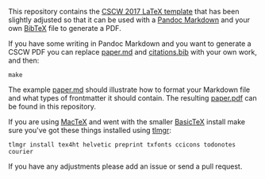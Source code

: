 This repository contains the [CSCW 2017 LaTeX template] that has been slightly
adjusted so that it can be used with a [Pandoc Markdown] and your own [BibTeX] 
file to generate a PDF.

If you have some writing in Pandoc Markdown and you want to generate a CSCW
PDF you can replace [paper.md] and [citations.bib] with your own work, and then:

    make

The example [paper.md] should illustrate how to format your Markdown file and 
what types of frontmatter it should contain. The resulting [paper.pdf] can
be found in this repository.

If you are using [MacTeX] and went with the smaller [BasicTeX] install make 
sure you've got these things installed using [tlmgr]:

    tlmgr install tex4ht helvetic preprint txfonts ccicons todonotes courier

If you have any adjustments please add an issue or send a pull request.

[CSCW 2017 LaTeX template]: https://cscw.acm.org/2017/submit/sigchi-latex-proceedings.tar.gz
[Pandoc Markdown]: http://pandoc.org/README.html#pandocs-markdown
[BibTeX]: https://en.wikipedia.org/wiki/BibTeX
[paper.md]: https://raw.githubusercontent.com/edsu/cscw-pandoc/master/paper.md
[paper.pdf]: https://github.com/edsu/cscw-pandoc/blob/master/paper.pdf
[citations.bib]: https://github.com/edsu/cscw-pandoc/blob/master/citations.bib
[tlmgr]: https://www.tug.org/texlive/tlmgr.html
[MacTeX]: https://tug.org/mactex/
[BasicTeX]: http://www.tug.org/mactex/morepackages.html
